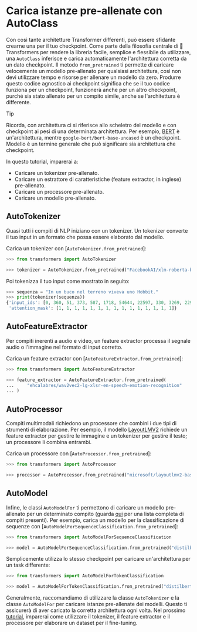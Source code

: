 <!--Copyright 2022 The HuggingFace Team. All rights reserved.

Licensed under the Apache License, Version 2.0 (the "License"); you may not use this file except in compliance with
the License. You may obtain a copy of the License at

http://www.apache.org/licenses/LICENSE-2.0

Unless required by applicable law or agreed to in writing, software distributed under the License is distributed on
an "AS IS" BASIS, WITHOUT WARRANTIES OR CONDITIONS OF ANY KIND, either express or implied. See the License for the
specific language governing permissions and limitations under the License.

⚠️ Note that this file is in Markdown but contain specific syntax for our doc-builder (similar to MDX) that may not be
rendered properly in your Markdown viewer.

-->

# Carica istanze pre-allenate con AutoClass

Con così tante architetture Transformer differenti, può essere sfidante crearne una per il tuo checkpoint. Come parte della filosofia centrale di 🤗 Transformers per rendere la libreria facile, semplice e flessibile da utilizzare, una `AutoClass` inferisce e carica automaticamente l'architettura corretta da un dato checkpoint. Il metodo `from_pretrained` ti permette di caricare velocemente un modello pre-allenato per qualsiasi architettura, così non devi utilizzare tempo e risorse per allenare un modello da zero. Produrre questo codice agnostico ai checkpoint significa che se il tuo codice funziona per un checkpoint, funzionerà anche per un altro checkpoint, purché sia stato allenato per un compito simile, anche se l'architettura è differente.

> [!TIP]
> Ricorda, con architettura ci si riferisce allo scheletro del modello e con checkpoint ai pesi di una determinata architettura. Per esempio, [BERT](https://huggingface.co/google-bert/bert-base-uncased) è un'architettura, mentre `google-bert/bert-base-uncased` è un checkpoint. Modello è un termine generale che può significare sia architettura che checkpoint.

In questo tutorial, imparerai a:

* Caricare un tokenizer pre-allenato.
* Caricare un estrattore di caratteristiche (feature extractor, in inglese) pre-allenato.
* Caricare un processore pre-allenato.
* Caricare un modello pre-allenato.

## AutoTokenizer

Quasi tutti i compiti di NLP iniziano con un tokenizer. Un tokenizer converte il tuo input in un formato che possa essere elaborato dal modello.

Carica un tokenizer con [`AutoTokenizer.from_pretrained`]:

```py
>>> from transformers import AutoTokenizer

>>> tokenizer = AutoTokenizer.from_pretrained("FacebookAI/xlm-roberta-base")
```

Poi tokenizza il tuo input come mostrato in seguito:

```py
>>> sequenza = "In un buco nel terreno viveva uno Hobbit."
>>> print(tokenizer(sequenza))
{'input_ids': [0, 360, 51, 373, 587, 1718, 54644, 22597, 330, 3269, 2291, 22155, 18, 5, 2],
 'attention_mask': [1, 1, 1, 1, 1, 1, 1, 1, 1, 1, 1, 1, 1, 1, 1]}
```

## AutoFeatureExtractor

Per compiti inerenti a audio e video, un feature extractor processa il segnale audio o l'immagine nel formato di input corretto.

Carica un feature extractor con [`AutoFeatureExtractor.from_pretrained`]:

```py
>>> from transformers import AutoFeatureExtractor

>>> feature_extractor = AutoFeatureExtractor.from_pretrained(
...     "ehcalabres/wav2vec2-lg-xlsr-en-speech-emotion-recognition"
... )
```

## AutoProcessor

Compiti multimodali richiedono un processore che combini i due tipi di strumenti di elaborazione. Per esempio, il modello [LayoutLMV2](model_doc/layoutlmv2) richiede un feature extractor per gestire le immagine e un tokenizer per gestire il testo; un processore li combina entrambi.

Carica un processore con [`AutoProcessor.from_pretrained`]:

```py
>>> from transformers import AutoProcessor

>>> processor = AutoProcessor.from_pretrained("microsoft/layoutlmv2-base-uncased")
```

## AutoModel

Infine, le classi `AutoModelFor` ti permettono di caricare un modello pre-allenato per un determinato compito (guarda [qui](model_doc/auto) per una lista completa di compiti presenti). Per esempio, carica un modello per la classificazione di sequenze con [`AutoModelForSequenceClassification.from_pretrained`]:

```py
>>> from transformers import AutoModelForSequenceClassification

>>> model = AutoModelForSequenceClassification.from_pretrained("distilbert/distilbert-base-uncased")
```

Semplicemente utilizza lo stesso checkpoint per caricare un'architettura per un task differente:

```py
>>> from transformers import AutoModelForTokenClassification

>>> model = AutoModelForTokenClassification.from_pretrained("distilbert/distilbert-base-uncased")
```

Generalmente, raccomandiamo di utilizzare la classe `AutoTokenizer` e la classe `AutoModelFor` per caricare istanze pre-allenate dei modelli. Questo ti assicurerà di aver caricato la corretta architettura ogni volta. Nel prossimo [tutorial](preprocessing), imparerai come utilizzare il tokenizer, il feature extractor e il processore per elaborare un dataset per il fine-tuning.

